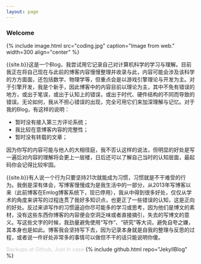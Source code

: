 ```yaml
---
layout: page
---
```


<h3>Welcome</h3>

{% include image.html src="coding.jpg" caption="Image from web." width=300 align="center" %}

{{site.b}}这是一个Blog，我尝试用它记录自己对计算机科学的学习与理解。目前我正在将自己现在与此前的博客内容慢慢整理并收录与此，内容可能会涉及该科学的方方面面，还包括数学、物理学等，但重点会是以游戏引擎理论与开发为主。对于引擎开发，我是个新手，因此博客中的内容目前以理论为主，其中不免有错误的地方，或出于笔误，或出于认知上的错误，或出于时代、硬件结构的不同而导致的错误。无论如何，我从不担心错误的出现，完全可用它们来加深理解与记忆。对于我的Blog，有这样的说明：

* 暂时没有接入第三方评论系统；
* 我比较在意博客内容的完整性；
* 暂时没有转载的文章； 

因为你写的内容可能与他人的大相径庭，我不否认这样的说法，但明显的好处是写一遍后对内容的理解将会更上一层楼，日后还可以了解自己当时的认知层面，最起码你会记得比较牢固。

{{site.b}}有人说一个行为只要坚持21次就能成为习惯，习惯就是不干难受的行为。我倒是深有体会，写博客慢慢成为是我生活中的一部分，从2013年写博客以来（此前博客在Emlog博客系统下，现已停用），我从中得到很多好处，仅仅从学术的角度来讲写的过程连贯了我好多知识点，也更正了一些错误的认知，这是正向的好处。反过来讲写作的习惯逼迫你尽可能多的学习或思考，因为他们是博文的素材，没有这些东西你博客的内容便会空洞乏味或者直接摘引，失去的写博文的意义。写这些文字的时候，我劲量避免使用“写作”、“研究”等大词，避免自夸之嫌，其本身也是如此。博客我会坚持写下去，因为记录本身就是自我的整理与反思的过程，或者说一件好处非常多的事情可以做但不干的话只能说明你傻。

<font color="#CCCCCC">Backups at Github, Just in case</font>
{% include github.html repo="JekyllBlog" %}

